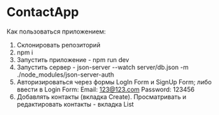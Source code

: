 # ContactApp

Как пользоваться приложением:

1. Склонировать репозиторий
2. npm i
3. Запустить приложение - npm run dev
4. Запустить сервер - json-server --watch server/db.json -m ./node_modules/json-server-auth
5. Авторизироваться через формы LogIn Form и SignUp Form; либо ввести в Login Form: Email: 123@123.com Password: 123456
6. Добавлять контакты (вкладка Create). Просматривать и редактировать контакты - вкладка List
